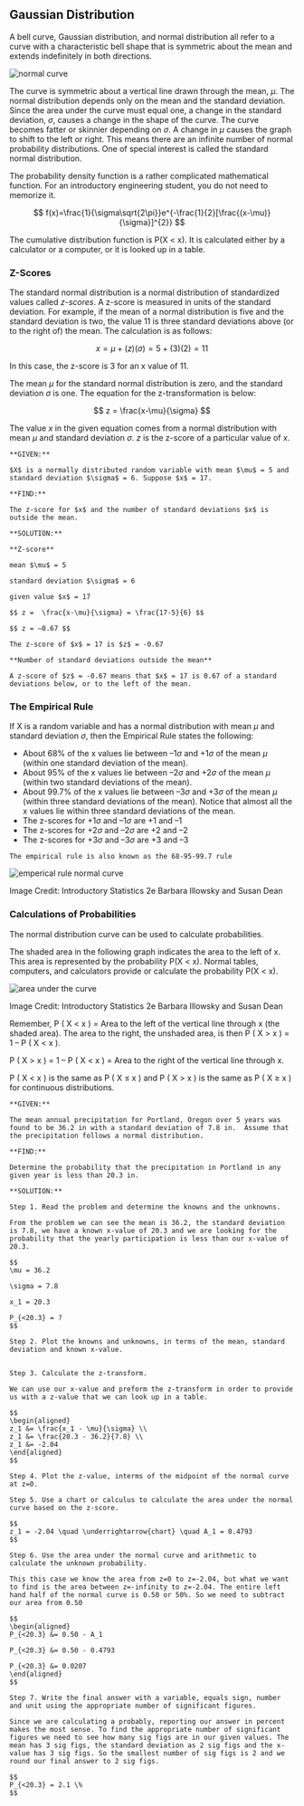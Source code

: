## Gaussian Distribution

A bell curve, Gaussian distribution, and normal distribution all refer to a curve with a characteristic bell shape that is symmetric about the mean and extends indefinitely in both directions.

![normal curve](images/normal_curve.png)

The curve is symmetric about a vertical line drawn through the mean, $\mu$. The normal distribution depends only on the mean and the standard deviation. Since the area under the curve must equal one, a change in the standard deviation, $\sigma$, causes a change in the shape of the curve. The curve becomes fatter or skinnier depending on $\sigma$. A change in $\mu$ causes the graph to shift to the left or right. This means there are an infinite number of normal probability distributions. One of special interest is called the standard normal distribution.

The probability density function is a rather complicated mathematical function. For an introductory engineering student, you do not need to memorize it.

$$ f(x)=\frac{1}{\sigma\sqrt{2\pi}}e^{-\frac{1}{2}[\frac{(x-\mu)}{\sigma}]^{2}} $$

The cumulative distribution function is P(X < x). It is calculated either by a calculator or a computer, or it is looked up in a table.

### Z-Scores

The standard normal distribution is a normal distribution of standardized values called _z-scores_. A z-score is measured in units of the standard deviation. For example, if the mean of a normal distribution is five and the standard deviation is two, the value 11 is three standard deviations above (or to the right of) the mean. The calculation is as follows:

$$ x = \mu + (z)(\sigma) = 5 + (3)(2) = 11 $$

In this case, the z-score is 3 for an x value of 11.

The mean $\mu$ for the standard normal distribution is zero, and the standard deviation $\sigma$ is one. The equation for the z-transformation is below:

$$ z =  \frac{x-\mu}{\sigma} $$

The value $x$ in the given equation comes from a normal distribution with mean $\mu$ and standard deviation $\sigma$. $z$ is the z-score of a particular value of $x$.

```{card} **Worked Example**
**GIVEN:**

$X$ is a normally distributed random variable with mean $\mu$ = 5 and standard deviation $\sigma$ = 6. Suppose $x$ = 17.

**FIND:**

The z-score for $x$ and the number of standard deviations $x$ is outside the mean.

**SOLUTION:**

**Z-score**

mean $\mu$ = 5

standard deviation $\sigma$ = 6

given value $x$ = 17

$$ z =  \frac{x-\mu}{\sigma} = \frac{17-5}{6} $$

$$ z = –0.67 $$

The z-score of $x$ = 17 is $z$ = -0.67

**Number of standard deviations outside the mean**

A z-score of $z$ = -0.67 means that $x$ = 17 is 0.67 of a standard deviations below, or to the left of the mean.

```

### The Empirical Rule

If X is a random variable and has a normal distribution with mean $\mu$ and standard deviation $\sigma$, then the Empirical Rule states the following:

 * About 68% of the x values lie between –1$\sigma$ and +1$\sigma$ of the mean $\mu$ (within one standard deviation of the mean).
 * About 95% of the x values lie between –2$\sigma$ and +2$\sigma$ of the mean $\mu$ (within two standard deviations of the mean).
 * About 99.7% of the x values lie between –3$\sigma$ and +3$\sigma$ of the mean $\mu$ (within three standard deviations of the mean). Notice that almost all the x values lie within three standard deviations of the mean.
 * The z-scores for +1$\sigma$ and –1$\sigma$ are +1 and –1
 * The z-scores for +2$\sigma$ and –2$\sigma$ are +2 and –2
 * The z-scores for +3$\sigma$ and –3$\sigma$ are +3 and –3

```{note}
The empirical rule is also known as the 68-95-99.7 rule
```

![emperical rule normal curve](images/emperical_rule_normal_curve.png)

Image Credit: Introductory Statistics 2e Barbara Illowsky and Susan Dean

### Calculations of Probabilities

The normal distribution curve can be used to calculate probabilities.

The shaded area in the following graph indicates the area to the left of x. This area is represented by the probability P(X < x). Normal tables, computers, and calculators provide or calculate the probability P(X < x).

![area under the curve](images/area_under_the_curve.png)

Image Credit: Introductory Statistics 2e Barbara Illowsky and Susan Dean

Remember, P ( X < x ) = Area to the left of the vertical line through x (the shaded area). The area to the right, the unshaded area, is then P ( X > x ) = 1 – P ( X < x ).

P ( X > x ) = 1 – P ( X < x ) = Area to the right of the vertical line through x.

P ( X < x ) is the same as P ( X $\leq$ x ) and P ( X > x ) is the same as P ( X $\geq$ x ) for continuous distributions.


```{card} **Worked Example**
**GIVEN:**

The mean annual precipitation for Portland, Oregon over 5 years was found to be 36.2 in with a standard deviation of 7.8 in.  Assume that the precipitation follows a normal distribution.

**FIND:**

Determine the probability that the precipitation in Portland in any given year is less than 20.3 in.

**SOLUTION:**

Step 1. Read the problem and determine the knowns and the unknowns.

From the problem we can see the mean is 36.2, the standard deviation is 7.8, we have a known x-value of 20.3 and we are looking for the probability that the yearly participation is less than our x-value of 20.3.

$$
\mu = 36.2

\sigma = 7.8

x_1 = 20.3

P_{<20.3} = ?
$$

Step 2. Plot the knowns and unknowns, in terms of the mean, standard deviation and known x-value.


Step 3. Calculate the z-transform.

We can use our x-value and preform the z-transform in order to provide us with a z-value that we can look up in a table.

$$
\begin{aligned}
z_1 &= \frac{x_1 - \mu}{\sigma} \\
z_1 &= \frac{20.3 - 36.2}{7.8} \\
z_1 &= -2.04
\end{aligned}
$$

Step 4. Plot the z-value, interms of the midpoint of the normal curve at z=0.

Step 5. Use a chart or calculus to calculate the area under the normal curve based on the z-score.

$$
z_1 = -2.04 \quad \underrightarrow{chart} \quad A_1 = 0.4793 
$$

Step 6. Use the area under the normal curve and arithmetic to calculate the unknown probability. 

This this case we know the area from z=0 to z=-2.04, but what we want to find is the area between z=-infinity to z=-2.04. The entire left hand half of the normal curve is 0.50 or 50%. So we need to subtract our area from 0.50

$$
\begin{aligned}
P_{<20.3} &= 0.50 - A_1

P_{<20.3} &= 0.50 - 0.4793

P_{<20.3} &= 0.0207
\end{aligned}
$$

Step 7. Write the final answer with a variable, equals sign, number and unit using the appropriate number of significant figures.

Since we are calculating a probably, reporting our answer in percent makes the most sense. To find the appropriate number of significant figures we need to see how many sig figs are in our given values. The mean has 3 sig figs, the standard deviation as 2 sig figs and the x-value has 3 sig figs. So the smallest number of sig figs is 2 and we round our final answer to 2 sig figs.

$$
P_{<20.3} = 2.1 \%
$$

```
